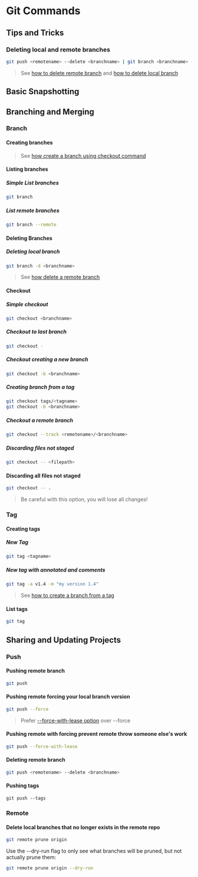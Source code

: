 # Git Commands

## Tips and Tricks

### Deleting local and remote branches

```bash
git push <remotename> --delete <branchname> | git branch <branchname> -d
```

> See [how to delete remote branch](#deleting-remote-branch) and [how to delete local branch](#deleting-local-branch)

## Basic Snapshotting

## Branching and Merging

### Branch

#### Creating branches

> See [how create a branch using checkout command](#checkout-creating-a-new-branch)

#### Listing branches

##### Simple List branches
```bash
git branch
```
##### List remote branches
```bash
git branch --remote
```

#### Deleting Branches

##### Deleting local branch

```bash
git branch -d <branchname>
```

> See [how delete a remote branch](#deleting-remote-branch)

#### Checkout

##### Simple checkout

```bash
git checkout <branchname>
```

##### Checkout to last branch

```bash
git checkout -
```

##### Checkout creating a new branch

```bash
git checkout -b <branchname>
```

##### Creating branch from a tag
```bash
git checkout tags/<tagname>
git checkout -b <branchname>
```

##### Checkout a remote branch

```bash
git checkout --track <remotename>/<branchname>
```

##### Discarding files not staged

```bash
git checkout -- <filepath>
```

#### Discarding all files not staged

```bash
git checkout -- .
```

> Be careful with this option, you will lose all changes!

### Tag

#### Creating tags

##### New Tag

```bash
git tag <tagname>
```
##### New tag with annotated and comments

```bash
git tag -a v1.4 -m "my version 1.4"
```

> See [how to create a branch from a tag](#creating-branch-from-a-tag)

#### List tags

```bash
git tag
```

## Sharing and Updating Projects

### Push 

#### Pushing remote branch

```bash
git push
```

#### Pushing remote forcing your local branch version

```bash
git push --force
```

> Prefer [--force-with-lease option](#pushing-remote-with-forcing-prevent-remote-throw-someone-elses-work) over --force

#### Pushing remote with forcing prevent remote throw someone else's work
```bash
git push --force-with-lease
```

#### Deleting remote branch

```bash
git push <remotename> --delete <branchname>
```

#### Pushing tags

```
git push --tags
```

### Remote

#### Delete local branches that no longer exists in the remote repo

```bash
git remote prune origin
```
Use the --dry-run flag to only see what branches will be pruned, but not actually prune them:

``` bash
git remote prune origin --dry-run
```
